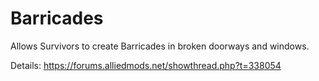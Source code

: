 # Barricades
Allows Survivors to create Barricades in broken doorways and windows.

Details: https://forums.alliedmods.net/showthread.php?t=338054
